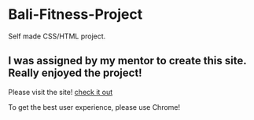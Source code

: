 # Bali-Fitness-Project
Self made CSS/HTML project.

I was assigned by my mentor to create this site.
Really enjoyed the project!
--------------------------------------
Please visit the site!
<a href="https://arothweiler.github.io/Bali-Fitness-Project/">check it out</a>


To get the best user experience, please use Chrome!
